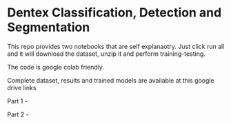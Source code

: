 # Dentex Classification, Detection and Segmentation

This repo provides two notebooks that are self explanaotry. Just click run all and it will download the dataset, unzip it and perform training-testing.

The code is google colab friendly.

Complete dataset, results and trained models are available at this google drive links

Part 1 - 

Part 2 - 
